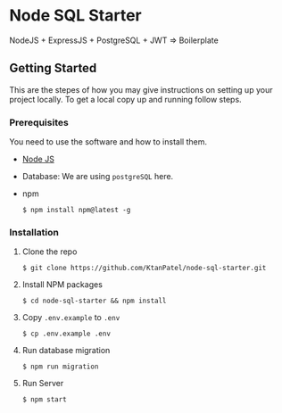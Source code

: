 # Node SQL Starter

NodeJS + ExpressJS + PostgreSQL + JWT => Boilerplate

## Getting Started

This are the stepes of how you may give instructions on setting up your project locally. To get a local copy up and running follow steps.

### Prerequisites

You need to use the software and how to install them.

* [Node JS](https://nodejs.org/en/download/)

* Database: We are using `postgreSQL` here.

* npm
	
    ```
  $ npm install npm@latest -g
  ```

### Installation

1. Clone the repo
	
	```
	$ git clone https://github.com/KtanPatel/node-sql-starter.git
	```

2. Install NPM packages
	
	```
	$ cd node-sql-starter && npm install
	```

3. Copy `.env.example` to `.env`
	
	```
	$ cp .env.example .env
	```

4. Run database migration
	
	```
	$ npm run migration
	```

5. Run Server
	
	```
	$ npm start
	```